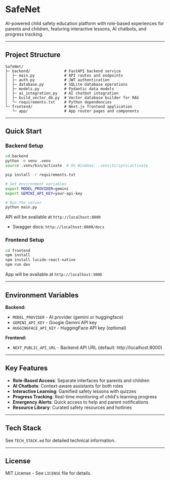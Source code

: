 # SafeNet

AI-powered child safety education platform with role-based experiences for parents and children, featuring interactive lessons, AI chatbots, and progress tracking.

---

## Project Structure

```
SafeNet/
├─ backend/               # FastAPI backend service
│  ├─ main.py             # API routes and endpoints
│  ├─ auth.py             # JWT authentication
│  ├─ database.py         # SQLite database operations
│  ├─ models.py           # Pydantic data models
│  ├─ ai_integration.py   # AI chatbot integration
│  ├─ build_vector_db.py  # Vector database builder for RAG
│  └─ requirements.txt    # Python dependencies
└─ frontend/              # Next.js frontend application
   └─ app/                # App router pages and components
```

---

## Quick Start

### Backend Setup

```bash
cd backend
python -m venv .venv
source .venv/bin/activate  # On Windows: .venv\Scripts\activate

pip install -r requirements.txt

# Set environment variables
export MODEL_PROVIDER=gemini
export GEMINI_API_KEY=your-api-key

# Run the server
python main.py
```

API will be available at `http://localhost:8000`
- Swagger docs: `http://localhost:8000/docs`

### Frontend Setup

```bash
cd frontend
npm install
npm install lucide-react-native
npm run dev
```

App will be available at `http://localhost:3000`

---

## Environment Variables

**Backend:**
- `MODEL_PROVIDER` - AI provider (gemini or huggingface)
- `GEMINI_API_KEY` - Google Gemini API key
- `HUGGINGFACE_API_KEY` - HuggingFace API key (optional)

**Frontend:**
- `NEXT_PUBLIC_API_URL` - Backend API URL (default: http://localhost:8000)

---

## Key Features

- **Role-Based Access**: Separate interfaces for parents and children
- **AI Chatbots**: Context-aware assistants for both roles
- **Interactive Learning**: Gamified safety lessons with quizzes
- **Progress Tracking**: Real-time monitoring of child's learning progress
- **Emergency Alerts**: Quick access to help and parent notifications
- **Resource Library**: Curated safety resources and hotlines

---

## Tech Stack

See `TECH_STACK.md` for detailed technical information.

---

## License

MIT License - See `LICENSE` file for details.
